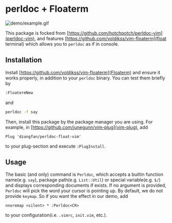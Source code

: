 # perldoc + Floaterm

![demo/example.gif](Example)

This package is focked from [https://github.com/hotchpotch/perldoc-vim](perldoc-vim), and features [https://github.com/voldikss/vim-floaterm](float terminal) which allows you to `perldoc` as if in console.

## Installation

Install [https://github.com/voldikss/vim-floaterm](Floaterm) and ensure it works properly, in addition to your `perldoc` binary. You can test them briefly by

```bash
:FloatermNew
```

and

```bash
perldoc -f say
```

Then, install this package by the package manager you are using. For example, in [https://github.com/junegunn/vim-plug](vim-plug), add

```vim
Plug 'dzangfan/perldoc-float-vim'
```

to your plug-section and execute `:PlugInstall`.

## Usage

The basic (and only) command is `Perldoc`, which accepts a builtin function name(e.g. `say`), package path(e.g. `List::Util`) or special variable(e.g. `$/`) and displays corresponding documents if exists. If no argument is provided, `Perldoc` will pick the word your cursor is pointing up. By default, we do not provide `keymap`. So if you want the effect in our demo, add

```vim
nnoremap <silent> * :Perldoc<CR>
```

to your configuration(i.e. `.vimrc`, `init.vim`, etc.).
